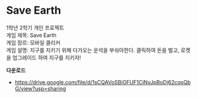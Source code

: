 # Save Earth
1학년 2학기 개인 프로젝트  
게임 제목: Save Earth  
게임 장르: 모바일 클리커  
게임 설명: 지구를 지키기 위해 다가오는 운석을 부숴야한다. 클릭하여 돈을 벌고, 로켓을 업그레이드 하여 지구를 지키자!  
  
**다운로드**
+ https://drive.google.com/file/d/1sCQAVoSBiGFUF1CiNvJpBoDj62cqsQbG/view?usp=sharing  
